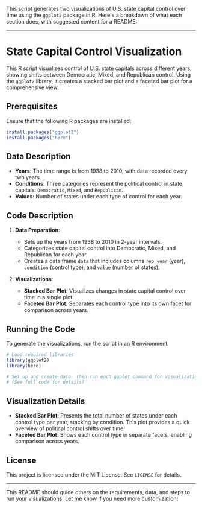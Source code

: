 This script generates two visualizations of U.S. state capital control over time using the `ggplot2` package in R. Here's a breakdown of what each section does, with suggested content for a README:

---
# State Capital Control Visualization

This R script visualizes control of U.S. state capitals across different years, showing shifts between Democratic, Mixed, and Republican control. Using the `ggplot2` library, it creates a stacked bar plot and a faceted bar plot for a comprehensive view.

## Prerequisites

Ensure that the following R packages are installed:

```r
install.packages("ggplot2")
install.packages("here")
```

## Data Description

- **Years**: The time range is from 1938 to 2010, with data recorded every two years.
- **Conditions**: Three categories represent the political control in state capitals: `Democratic`, `Mixed`, and `Republican`.
- **Values**: Number of states under each type of control for each year.

## Code Description

1. **Data Preparation**:
   - Sets up the years from 1938 to 2010 in 2-year intervals.
   - Categorizes state capital control into Democratic, Mixed, and Republican for each year.
   - Creates a data frame `data` that includes columns `rep_year` (year), `condition` (control type), and `value` (number of states).

2. **Visualizations**:
   - **Stacked Bar Plot**: Visualizes changes in state capital control over time in a single plot.
   - **Faceted Bar Plot**: Separates each control type into its own facet for comparison across years.

## Running the Code

To generate the visualizations, run the script in an R environment:

```r
# Load required libraries
library(ggplot2)
library(here)

# Set up and create data, then run each ggplot command for visualization
# (See full code for details)
```

## Visualization Details

- **Stacked Bar Plot**: Presents the total number of states under each control type per year, stacking by condition. This plot provides a quick overview of political control shifts over time.
- **Faceted Bar Plot**: Shows each control type in separate facets, enabling comparison across years.

## License

This project is licensed under the MIT License. See `LICENSE` for details.

---

This README should guide others on the requirements, data, and steps to run your visualizations. Let me know if you need more customization!
